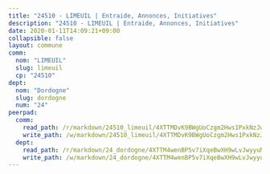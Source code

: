 ```yaml
---
title: "24510 - LIMEUIL | Entraide, Annonces, Initiatives"
description: "24510 - LIMEUIL | Entraide, Annonces, Initiatives"
date: 2020-01-11T14:09:21+09:00
collapsible: false
layout: commune
comm:
  nom: "LIMEUIL"
  slug: limeuil
  cp: "24510"
dept:
  nom: "Dordogne"
  slug: dordogne
  num: "24"
peerpad:
  comm:
    read_path: /r/markdown/24510_limeuil/4XTTMDvK9BWgUoCzgm2Hws1PxkNzJwiW48id3rWZew2Z8y9Xh
    write_path: /w/markdown/24510_limeuil/4XTTMDvK9BWgUoCzgm2Hws1PxkNzJwiW48id3rWZew2Z8y9Xh-K3TgUuYUpuLDmV6gUCrNkAMfSpbZNXTURpr7hzEC4C9EsAzwHnQeo11VzKGeScccrHm75TcP8JawrafWfCwVejppGmeaqhCfzXipYjy7JCUCbz6f1QRJNULV4kfCEsKWppm2NrM1
  dept:
    read_path: /r/markdown/24_dordogne/4XTTM4wenBP5v7iXqeBwXH9wLvJwyyuNKzLxRyGzSZXmCuzgg
    write_path: /w/markdown/24_dordogne/4XTTM4wenBP5v7iXqeBwXH9wLvJwyyuNKzLxRyGzSZXmCuzgg-K3TgUusQQUSAmJPXozCTSBeqjqksxkVWGVxtHwEFrs5RuocQr8weKG2oQg7MVeg2F9Hhv7ggtBiBU8D9pdXEPa9M67VU3BzgAG9BCtQw3VY3Xcxk2YSegk3iUXMkpicGxxJr7mWp
---
```


